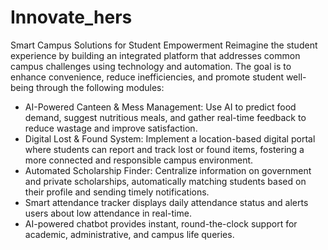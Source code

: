 # Innovate_hers
Smart Campus Solutions for Student Empowerment
Reimagine the student experience by building an integrated platform that addresses
common campus challenges using technology and automation. The goal is to
enhance convenience, reduce inefficiencies, and promote student well-being through
the following modules:
- AI-Powered Canteen &amp; Mess Management: Use AI to predict food
demand, suggest nutritious meals, and gather real-time feedback to reduce wastage
and improve satisfaction.
- Digital Lost &amp; Found System: Implement a location-based digital portal
where students can report and track lost or found items, fostering a more connected
and responsible campus environment.
- Automated Scholarship Finder: Centralize information on government
and private scholarships, automatically matching students based on their profile and
sending timely notifications.
- Smart attendance tracker displays daily attendance status and alerts users about low attendance in real-time.
- AI-powered chatbot provides instant, round-the-clock support for academic, administrative, and campus life queries.

